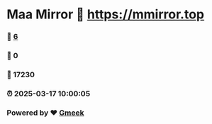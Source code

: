 # Maa Mirror :link: https://mmirror.top 
### :page_facing_up: [6](https://mmirror.top/tag.html) 
### :speech_balloon: 0 
### :hibiscus: 17230 
### :alarm_clock: 2025-03-17 10:00:05 
### Powered by :heart: [Gmeek](https://github.com/Meekdai/Gmeek)
